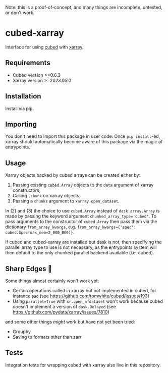 Note: this is a proof-of-concept, and many things are incomplete, untested, or don't work.

# cubed-xarray

Interface for using [cubed](https://github.com/tomwhite/cubed) with [xarray](https://github.com/pydata/xarray).

## Requirements

- Cubed version >=0.6.3
- Xarray version >=2023.05.0

## Installation

Install via pip.

## Importing

You don't need to import this package in user code. Once `pip install`-ed, xarray should automatically become aware of this package via the magic of entrypoints.

## Usage

Xarray objects backed by cubed arrays can be created either by:

1. Passing existing `cubed.Array` objects to the `data` argument of xarray constructors,
2. Calling `.chunk` on xarray objects,
3. Passing a `chunks` argument to `xarray.open_dataset`.

In (2) and (3) the choice to use `cubed.Array` instead of `dask.array.Array` is made by passing the keyword argument `chunked_array_type='cubed'`.
To pass arguments to the constructor of `cubed.Array` then pass them via the dictionary `from_array_kwargs`, e.g. `from_array_kwargs={'spec': cubed.Spec(max_mem=2_000_000)}`.

If cubed and cubed-xarray are installed but dask is not, then specifying the parallel array type to use is not necessary, 
as the entrypoints system will then default to the only chunked parallel backend available (i.e. cubed).

## Sharp Edges 🔪

Some things almost certainly won't work yet:
- Certain operations called in xarray but not implemented in cubed, for instance `pad` (see https://github.com/tomwhite/cubed/issues/193)
- Using `parallel=True` with `xr.open_mfdataset` won't work because cubed doesn't implement a version of `dask.Delayed` (see https://github.com/pydata/xarray/issues/7810)

and some other things _might_ work but have not yet been tried:
- Groupby
- Saving to formats other than zarr

## Tests

Integration tests for wrapping cubed with xarray also live in this repository.

